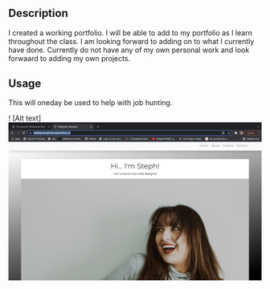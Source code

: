 # <Portfolio>
## Description
I created a working portfolio.  I will be able to add to my portfolio as I learn throughout the class.  I am looking forward to adding on to what I currently have done.  Currently do not have any of my own personal work and look forwaard to adding my own projects.

## Usage
This will oneday be used to help with job hunting.


! [Alt text] 
![Alt text](./assets/images/profiless.png "ScreenShot")